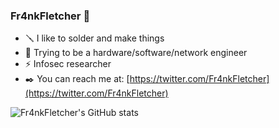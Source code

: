 ### Fr4nkFletcher 🐲

- 🪛 I like to solder and make things
- 🔮 Trying to be a hardware/software/network engineer
- ⚡ Infosec researcher
- ✒️ You can reach me at: [https://twitter.com/Fr4nkFletcher](https://twitter.com/Fr4nkFletcher) 

  
![Fr4nkFletcher's GitHub stats](https://github-readme-stats.vercel.app/api?username=Fr4nkFletcher&show_icons=true&theme=radical&show=prs_merged)
